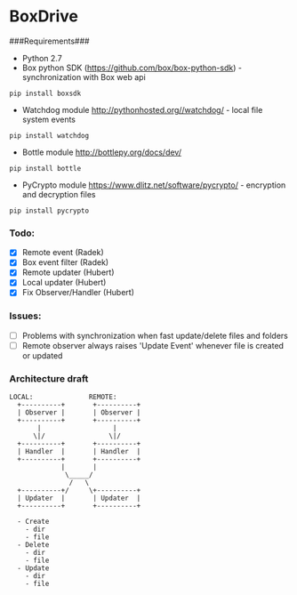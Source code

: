 BoxDrive
======================

###Requirements###
- Python 2.7
- Box python SDK (https://github.com/box/box-python-sdk) - synchronization with Box web api
```
pip install boxsdk
```
- Watchdog module http://pythonhosted.org//watchdog/ - local file system events
```
pip install watchdog
```
- Bottle module http://bottlepy.org/docs/dev/
```
pip install bottle
```
- PyCrypto module https://www.dlitz.net/software/pycrypto/ - encryption and decryption files
```
pip install pycrypto
```

### Todo:
- [x] Remote event (Radek)
- [x] Box event filter (Radek)
- [x] Remote updater (Hubert)
- [x] Local updater (Hubert)
- [x] Fix Observer/Handler (Hubert)

### Issues:
- [ ] Problems with synchronization when fast update/delete files and folders
- [ ] Remote observer always raises 'Update Event' whenever file is created or updated

### Architecture draft ###


```
LOCAL:              REMOTE:
  +----------+       +----------+
  | Observer |       | Observer |
  +----------+       +----------+
       |                  |
      \|/                \|/
  +----------+       +----------+
  | Handler  |       | Handler  |
  +----------+       +----------+
             |       |  
              \_____/
               /   \ 
  +----------+/     \+----------+
  | Updater  |       | Updater  |
  +----------+       +----------+

  - Create
    - dir
    - file
  - Delete
    - dir
    - file
  - Update
    - dir
    - file
  
```            
       

